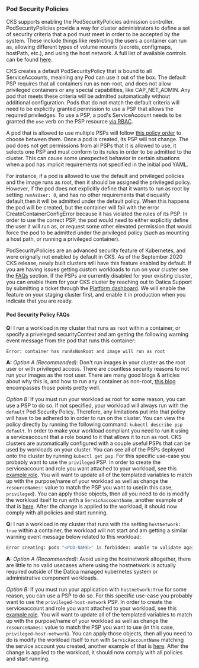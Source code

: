 ### Pod Security Policies
CKS supports enabling the PodSecurityPolicies admission controller. PodSecurityPolicies provide a way for cluster administrators to define a set of security criteria that a pod must meet in order to be accepted by the system. These include things like restricting the users a container can run as, allowing different types of volume mounts (secrets, configmaps, hostPath, etc.), and using the host network. A full list of available controls can be found [here](https://kubernetes.io/docs/concepts/policy/pod-security-policy/#what-is-a-pod-security-policy).

CKS creates a default PodSecurityPolicy that is bound to all ServiceAccounts, meaining any Pod can use it out of the box. The default PSP requires that all containers run as non-root, and does not allow privileged containers or any special capabilities, like CAP_NET_ADMIN. Any pod that meets these criteria will be admitted automatically without additional configuration. Pods that do not match the default criteria will need to be explicitly granted permission to use a PSP that allows the required priviledges. To use a PSP, a pod's ServiceAccount needs to be granted the `use` verb on the PSP resource [via RBAC](https://kubernetes.io/docs/concepts/policy/pod-security-policy/#via-rbac).

A pod that is allowed to use multiple PSPs will follow [this policy order](https://kubernetes.io/docs/concepts/policy/pod-security-policy/#policy-order) to choose between them. Once a pod is created, its PSP will not change. The pod does not get permissions from all PSPs that it is allowed to use, it selects one PSP and must conform to its rules in order to be admitted to the cluster. This can cause some unexpected behavior in certain situations when a pod has implicit requirements not specified in the initial pod YAML.

For instance, if a pod is allowed to use the default and privileged policies and the image runs as root, then it should be assigned the privileged policy. However, if the pod does not explicitly define that it wants to run as root by setting `runAsUser: 0`, and has no other requirements that disqualify default,then it will be admitted under the default policy. When this happens the pod will be created, but the container will fail with the error CreateContainerConfigError because it has violated the rules of its PSP. In order to use the correct PSP, the pod would need to either explicitly define the user it will run as, or request some other elevated permission that would force the pod to be admitted under the privileged policy (such as mounting a host path, or running a privileged container).

PodSecurityPolicies are an advanced security feature of Kubernetes, and were orignally not enabled by default in CKS. As of the September 2020 CKS release, newly built clusters will have this feature enabled by default. If you are having issues getting custom workloads to run on your cluster see the [FAQs](#pod-security-policy-faqs) section. If the PSPs are currently disabled for your existing cluster, you can enable them for your CKS cluster by reaching out to Datica Support by submitting a ticket through the [Platform dashboard](https://product.datica.com). We will enable the feature on your staging cluster first, and enable it in production when you indicate that you are ready.

#### Pod Security Policy FAQs

**Q:** I run a workload in my cluster that runs as `root` within a container, or specify a priveleged securityContext and am getting the following warning event message from the pod that runs this container:

```bash
Error: container has runAsNonRoot and image will run as root
```

**A:**
*Option A (Recommended):*
Don't run images in your cluster as the root user or with privileged access. There are countless security reasons to not run your images as the root user. There are many good blogs & articles about why this is, and how to run any container as non-root, [this blog](https://americanexpress.io/do-not-run-dockerized-applications-as-root/) encompasses those points pretty well.

*Option B:*
If you must run your workload as root for some reason, you can use a PSP to do so. If not specified, your workload will always run with the `default` Pod Security Policy. Therefore, any limitations put into that policy will have to be adhered to in order to run on the cluster. You can view the policy directly by running the following command: `kubectl describe psp default`. In order to make your workload compliant you need to run it using a serviceaccount that a role bound to it that allows it to run as root. CKS clusters are automatically configured with a couple useful PSPs that can be used by workloads on your cluster. You can see all of the PSPs deployed onto the cluster by running `kubectl get psp`. For this specific use-case you probably want to use the `privileged` PSP. In order to create the serviceaccount and role you want attached to your workload, see this [example role](https://github.com/daticahealth/k8s-example/blob/master/templates/role.yaml). You will want to update all of the templated variables to match up with the purpose/name of your workload as well as change the `resourceNames:` value to match the PSP you want to use(in this case, `privileged`). You can apply those objects, then all you need to do is modify the workload itself to run with a `ServicAaccountName`, another example of that is [here](https://github.com/daticahealth/k8s-example/blob/master/templates/deployment.yaml#L33). After the change is applied to the workload, it should now comply with all policies and start running.

**Q:** I run a workload in my cluster that runs with the setting `hostNetwork: true` within a container, the workload will not start and am getting a similar warning event message below related to this workload:

```bash
Error creating: pods "<POD-NAME>" is forbidden: unable to validate against any pod security policy: [spec.securityContext.hostNetwork: Invalid value: true: Host network is not allowed to be used spec.containers[0].hostPort: Invalid value: <PORT>: Host port <PORT> is not allowed to be used. Allowed ports: []]
```

**A:**
*Option A (Recommended):*
Avoid using the hostnetwork altogether, there are little to no valid usecases where using the hostnetwork is actually required outside of the Datica managed kubernetes system or administrative component workloads.

*Option B:*
If you must run your application with `hostnetwork:True` for some reason, you can use a PSP to do so. For this specific use-case you probably want to use the `privileged-host-network` PSP. In order to create the serviceaccount and role you want attached to your workload, see this [example role](https://github.com/daticahealth/k8s-example/blob/master/templates/role.yaml). You will want to update all of the templated variables to match up with the purpose/name of your workload as well as change the `resourceNames:` value to match the PSP you want to use (in this case, `privileged-host-network`). You can apply those objects, then all you need to do is modify the workload itself to run with `ServicAaccountName` matching the service account you created, another example of that is [here](https://github.com/daticahealth/k8s-example/blob/master/templates/deployment.yaml#L33). After the change is applied to the workload, it should now comply with all policies and start running.
